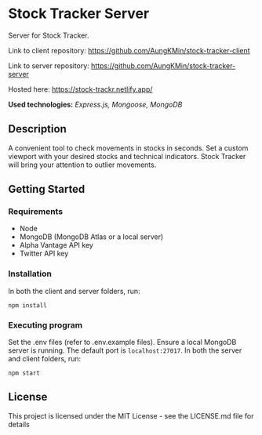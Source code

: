 # Stock Tracker Server

Server for Stock Tracker. 

Link to client repository: https://github.com/AungKMin/stock-tracker-client

Link to server repository: https://github.com/AungKMin/stock-tracker-server

Hosted here: https://stock-trackr.netlify.app/

**Used technologies:** *Express.js, Mongoose, MongoDB*

## Description

A convenient tool to check movements in stocks in seconds. Set a custom viewport with your desired stocks and technical indicators. Stock Tracker will bring your attention to outlier movements.

## Getting Started

### Requirements

* Node
* MongoDB (MongoDB Atlas or a local server)
* Alpha Vantage API key 
* Twitter API key

### Installation
In both the client and server folders, run:
```
npm install
```

### Executing program
Set the .env files (refer to .env.example files). Ensure a local MongoDB server is running. The default port is `localhost:27017`. In both the server and client folders, run: 
```
npm start
```

## License

This project is licensed under the MIT License - see the LICENSE.md file for details
